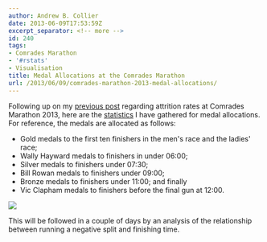 ```yaml
---
author: Andrew B. Collier
date: 2013-06-09T17:53:59Z
excerpt_separator: <!-- more -->
id: 240
tags:
- Comrades Marathon
- '#rstats'
- Visualisation
title: Medal Allocations at the Comrades Marathon
url: /2013/06/09/comrades-marathon-2013-medal-allocations/
---
```


<!--more-->

Following up on my [previous post](http://www.exegetic.biz/blog/2013/06/comrades-marathon-2013-attrition-rate/) regarding attrition rates at Comrades Marathon 2013, here are the [statistics](http://www.exegetic.biz/) I have gathered for medal allocations. For reference, the medals are allocated as follows:

  * Gold medals to the first ten finishers in the men's race and the ladies' race;
  * Wally Hayward medals to finishers in under 06:00;
  * Silver medals to finishers under 07:30;
  * Bill Rowan medals to finishers under 09:00;
  * Bronze medals to finishers under 11:00; and finally
  * Vic Clapham medals to finishers before the final gun at 12:00.


<img src="{{ site.baseurl }}/static/img/2013/06/medal-allocations.png" >

This will be followed in a couple of days by an analysis of the relationship between running a negative split and finishing time.
